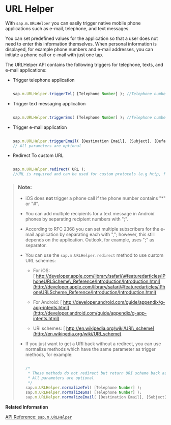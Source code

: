<!-- loio4f1c1075d88c41a5904389fa12b28f6b -->

# URL Helper

With `sap.m.URLHelper` you can easily trigger native mobile phone applications such as e-mail, telephone, and text messages.

You can set predefined values for the application so that a user does not need to enter this information themselves. When personal information is displayed, for example phone numbers and e-mail addresses, you can initiate a phone call or e-mail with just one tap.

The URLHelper API contains the following triggers for telephone, texts, and e-mail applications:

-   Trigger telephone application

    ```js
    
    sap.m.URLHelper.triggerTel( [Telephone Number] ); //Telephone number is optional
    ```

-   Trigger text messaging application

    ```js
    
    sap.m.URLHelper.triggerSms( [Telephone Number] ); //Telephone number is optional
    ```

-   Trigger e-mail application

    ```js
    
    sap.m.URLHelper.triggerEmail( [Destination Email], [Subject], [Default Message Text], [CC], [BCC] ); 
    // All parameters are optional
    ```

-   Redirect To custom URL

    ```js
    
    sap.m.URLHelper.redirect( URL ); 
    //URL is required and can be used for custom protocols (e.g http, ftp, ...)
    ```


> ### Note:  
> -   iOS does **not** trigger a phone call if the phone number contains "\*" or "\#".
> 
> -   You can add multiple recipients for a text message in Android phones by separating recipient numbers with ";".
> 
> -   According to RFC 2368 you can set multiple subscribers for the e-mail application by separating each with ","; however, this still depends on the application. Outlook, for example, uses ";" as separator.
> 
> -   You can use the `sap.m.URLHelper.redirect` method to use custom URL schemes:
> 
>     -   For iOS: [ http://developer.apple.com/library/safari/\#featuredarticles/iPhoneURLScheme\_Reference/Introduction/Introduction.html](http://developer.apple.com/library/safari/#featuredarticles/iPhoneURLScheme_Reference/Introduction/Introduction.html)
> 
>     -   For Android: [ http://developer.android.com/guide/appendix/g-app-intents.html](http://developer.android.com/guide/appendix/g-app-intents.html) 
> 
>     -   URI schemes: [ http://en.wikipedia.org/wiki/URI\_scheme](http://en.wikipedia.org/wiki/URI_scheme)
> 
> 
> -   If you just want to get a URI back without a redirect, you can use normalize methods which have the same parameter as trigger methods, for example:
> 
>     ```js
>     
>     /*
>      * These methods do not redirect but return URI scheme back as string.
>      * All parameters are optional
>      */
>     sap.m.URLHelper.normalizeTel( [Telephone Number] );
>     sap.m.URLHelper.normalizeSms( [Telephone Number] );
>     sap.m.URLHelper.normalizeEmail( [Destination Email], [Subject], [Default Message Text], [CC], [BCC] );  
>     ```

**Related Information**  


[API Reference: `sap.m.URLHelper`](https://ui5.sap.com/#/api/sap.m.URLHelper)

